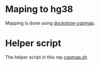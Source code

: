 Maping to hg38
==============

Mapping is done using [dockstore-cgpmap](https://github.com/cancerit/dockstore-cgpmap).

# Helper script

The helper script in this rep [cgpmap.sh]()
